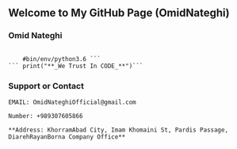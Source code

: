 ## Welcome to My GitHub Page (OmidNateghi)

### Omid Nateghi


``` 

    #bin/env/python3.6 ```
``` print("**_We Trust In CODE_**")```

```

### Support or Contact


`EMAIL: OmidNateghiOfficial@gmail.com`

`Number: +989307605866`

`**Address: KhorramAbad City, Imam Khomaini St, Pardis Passage, DiarehRayanBorna Company Office**`
